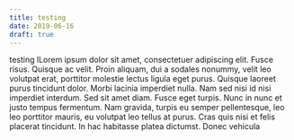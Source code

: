 ```yaml
---
title: testing
date: 2019-06-16
draft: true
---
```


testing lLorem ipsum dolor sit amet, consectetuer adipiscing elit. Fusce risus. Quisque ac velit. Proin aliquam, dui a sodales nonummy, velit leo volutpat erat, porttitor molestie lectus ligula eget purus. Quisque laoreet purus tincidunt dolor. Morbi lacinia imperdiet nulla. Nam sed nisi id nisi imperdiet interdum. Sed sit amet diam. Fusce eget turpis. Nunc in nunc et justo tempus fermentum. Nam gravida, turpis eu semper pellentesque, leo leo porttitor mauris, eu volutpat leo tellus at purus. Cras quis nisi et felis placerat tincidunt. In hac habitasse platea dictumst. Donec vehicula